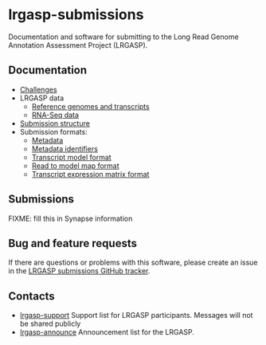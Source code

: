 # lrgasp-submissions

Documentation and software for submitting to the
Long Read Genome Annotation Assessment Project (LRGASP).

## Documentation

- [Challenges](docs/challenges.md)
- LRGASP data
  - [Reference genomes and transcripts](docs/reference-genomes.md)
  - [RNA-Seq data](docs/rnaseq-data-matrix.md)
- [Submission structure](docs/submission.md)
- Submission formats:
  - [Metadata](docs/metadata.md)
  - [Metadata identifiers](docs/metadata-identifiers.md)
  - [Transcript model format](docs/model-format.md)
  - [Read to model map format](docs/read_model_map_format.md)
  - [Transcript expression matrix format](docs/expression_matrix_format.md)

## Submissions

FIXME: fill this in Synapse information

## Bug and feature requests

If there are questions or problems with this software, please create an issue in the
[LRGASP submissions GitHub tracker](https://github.com/LRGASP/lrgasp-submissions/issues).

## Contacts

- [lrgasp-support](mailto:lrgasp-support-group@ucsc.edu) Support list for LRGASP participants. Messages will not be shared publicly
- [lrgasp-announce](mailto:lrgasp-announce-group@ucsc.edu) Announcement list for the LRGASP.


